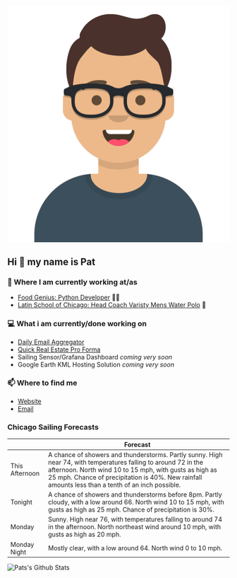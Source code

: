 [![Social banner for p-j-falconer](https://raw.githubusercontent.com/P-J-FALCONER/P-J-FALCONER/master/assets/avataaars.svg)](https://patfalconer.com/)
## Hi :wave: my name is Pat

### 💼 Where I am currently working at/as
- [Food Genius: Python Developer](https://getfoodgenius.com/) 🍔🐍
- [Latin School of Chicago: Head Coach Varisty Mens Water Polo](https://www.latinschool.org/) 🤽


### 💻 What i am currently/done working on
 - [Daily Email Aggregator](https://github.com/P-J-FALCONER/dott_daily_mail)
 - [Quick Real Estate Pro Forma](https://github.com/P-J-FALCONER/henry)
 - Sailing Sensor/Grafana Dashboard *coming very soon*
 - Google Earth KML Hosting Solution *coming very soon*

### 📫 Where to find me
 - [Website](https://patfalconer.com/)
 - [Email](mailto:patrick.j.falconer@gmail.com)


### Chicago Sailing Forecasts
|   | Forecast  |
|---|---|
| This Afternoon | A chance of showers and thunderstorms. Partly sunny. High near 74, with temperatures falling to around 72 in the afternoon. North wind 10 to 15 mph, with gusts as high as 25 mph. Chance of precipitation is 40%. New rainfall amounts less than a tenth of an inch possible. |
| Tonight | A chance of showers and thunderstorms before 8pm. Partly cloudy, with a low around 66. North wind 10 to 15 mph, with gusts as high as 25 mph. Chance of precipitation is 30%. |
| Monday | Sunny. High near 76, with temperatures falling to around 74 in the afternoon. North northeast wind around 10 mph, with gusts as high as 20 mph. |
| Monday Night | Mostly clear, with a low around 64. North wind 0 to 10 mph. |

![Pats's Github Stats](https://github-readme-stats.vercel.app/api?username=p-j-falconer&show_icons=true&theme=radical)
